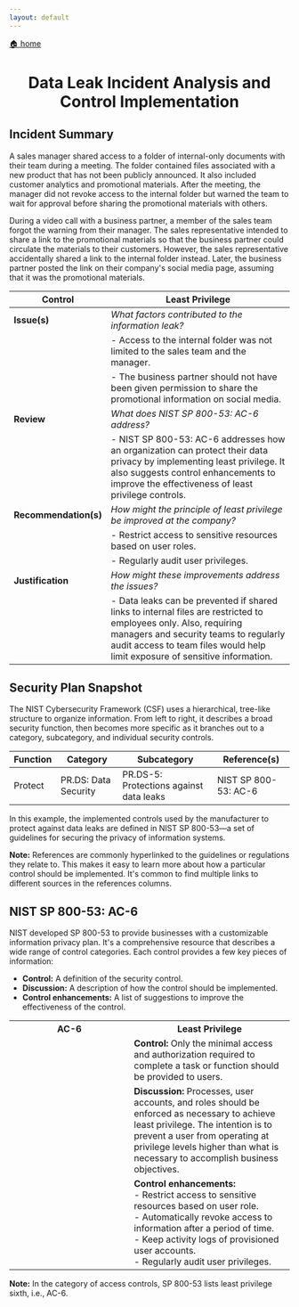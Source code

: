 ```yaml
---
layout: default
---
```


[🏠 home](../)

<h1 style="text-align: center;">Data Leak Incident Analysis and Control Implementation</h1>

## Incident Summary
A sales manager shared access to a folder of internal-only documents with their team during a meeting. The folder contained files associated with a new product that has not been publicly announced. It also included customer analytics and promotional materials. After the meeting, the manager did not revoke access to the internal folder but warned the team to wait for approval before sharing the promotional materials with others.

During a video call with a business partner, a member of the sales team forgot the warning from their manager. The sales representative intended to share a link to the promotional materials so that the business partner could circulate the materials to their customers. However, the sales representative accidentally shared a link to the internal folder instead. Later, the business partner posted the link on their company's social media page, assuming that it was the promotional materials.

| **Control**      | **Least Privilege**                                                      |
|------------------|---------------------------------------------------------------------------|
| **Issue(s)**     | *What factors contributed to the information leak?*                       |
|                  | - Access to the internal folder was not limited to the sales team and the manager. |
|                  | - The business partner should not have been given permission to share the promotional information on social media. |
| **Review**       | *What does NIST SP 800-53: AC-6 address?*                                  |
|                  | - NIST SP 800-53: AC-6 addresses how an organization can protect their data privacy by implementing least privilege. It also suggests control enhancements to improve the effectiveness of least privilege controls. |
| **Recommendation(s)** | *How might the principle of least privilege be improved at the company?* |
|                  | - Restrict access to sensitive resources based on user roles.             |
|                  | - Regularly audit user privileges.                                         |
| **Justification** | *How might these improvements address the issues?*                        |
|                  | - Data leaks can be prevented if shared links to internal files are restricted to employees only. Also, requiring managers and security teams to regularly audit access to team files would help limit exposure of sensitive information. |

## Security Plan Snapshot
The NIST Cybersecurity Framework (CSF) uses a hierarchical, tree-like structure to organize information. From left to right, it describes a broad security function, then becomes more specific as it branches out to a category, subcategory, and individual security controls.

**Function** | **Category** | **Subcategory** | **Reference(s)**
--- | --- | --- | ---
Protect | PR.DS: Data Security | PR.DS-5: Protections against data leaks | NIST SP 800-53: AC-6

In this example, the implemented controls used by the manufacturer to protect against data leaks are defined in NIST SP 800-53—a set of guidelines for securing the privacy of information systems.

**Note:** References are commonly hyperlinked to the guidelines or regulations they relate to. This makes it easy to learn more about how a particular control should be implemented. It's common to find multiple links to different sources in the references columns.

## NIST SP 800-53: AC-6
NIST developed SP 800-53 to provide businesses with a customizable information privacy plan. It's a comprehensive resource that describes a wide range of control categories. Each control provides a few key pieces of information:
- **Control:** A definition of the security control.
- **Discussion:** A description of how the control should be implemented.
- **Control enhancements:** A list of suggestions to improve the effectiveness of the control.

<table>
  <tr>
    <th style="width: 200px;">AC-6</th>
    <th>Least Privilege</th>
  </tr>
  <tr>
    <td></td>
    <td><strong>Control:</strong> Only the minimal access and authorization required to complete a task or function should be provided to users.</td>
  </tr>
  <tr>
    <td></td>
    <td><strong>Discussion:</strong> Processes, user accounts, and roles should be enforced as necessary to achieve least privilege. The intention is to prevent a user from operating at privilege levels higher than what is necessary to accomplish business objectives.</td>
  </tr>
  <tr>
    <td></td>
    <td><strong>Control enhancements:</strong><br>
      - Restrict access to sensitive resources based on user role.<br>
      - Automatically revoke access to information after a period of time.<br>
      - Keep activity logs of provisioned user accounts.<br>
      - Regularly audit user privileges.
    </td>
  </tr>
</table>

**Note:** In the category of access controls, SP 800-53 lists least privilege sixth, i.e., AC-6.
